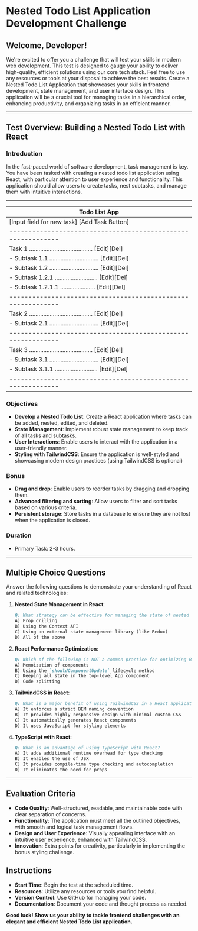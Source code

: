 # Nested Todo List Application Development Challenge

## Welcome, Developer!

We're excited to offer you a challenge that will test your skills in modern web development. This test is designed to gauge your ability to deliver high-quality, efficient solutions using our core tech stack. Feel free to use any resources or tools at your disposal to achieve the best results.
Create a Nested Todo List Application that showcases your skills in frontend development, state management, and user interface design. This application will be a crucial tool for managing tasks in a hierarchical order, enhancing productivity, and organizing tasks in an efficient manner.

---

## Test Overview: Building a Nested Todo List with React

### Introduction
In the fast-paced world of software development, task management is key. You have been tasked with creating a nested todo list application using React, with particular attention to user experience and functionality. This application should allow users to create tasks, nest subtasks, and manage them with intuitive interactions.

--------------------------------------------------------------
| Todo List App                                              |
|------------------------------------------------------------|
| [Input field for new task] [Add Task Button]               |
|------------------------------------------------------------|
| Task 1 ........................................ [Edit][Del] |
| - Subtask 1.1 ............................... [Edit][Del]   |
| - Subtask 1.2 ............................... [Edit][Del]   |
|   - Subtask 1.2.1 ........................... [Edit][Del]   |
|     - Subtask 1.2.1.1 ...................... [Edit][Del]    |
|------------------------------------------------------------|
| Task 2 ........................................ [Edit][Del] |
| - Subtask 2.1 ............................... [Edit][Del]   |
|------------------------------------------------------------|
| Task 3 ........................................ [Edit][Del] |
| - Subtask 3.1 ............................... [Edit][Del]   |
|   - Subtask 3.1.1 ........................... [Edit][Del]   |
|------------------------------------------------------------|

### Objectives
- **Develop a Nested Todo List**: Create a React application where tasks can be added, nested, edited, and deleted.
- **State Management**: Implement robust state management to keep track of all tasks and subtasks.
- **User Interactions**: Enable users to interact with the application in a user-friendly manner.
- **Styling with TailwindCSS**: Ensure the application is well-styled and showcasing modern design practices (using TailwindCSS is optional)

### Bonus
- **Drag and drop**:  Enable users to reorder tasks by dragging and dropping them.
- **Advanced filtering and sorting**: Allow users to filter and sort tasks based on various criteria.
- **Persistent storage**: Store tasks in a database to ensure they are not lost when the application is closed.

### Duration
- Primary Task: 2-3 hours.

---

## Multiple Choice Questions

Answer the following questions to demonstrate your understanding of React and related technologies:

1. **Nested State Management in React**:
    ```markdown
    Q: What strategy can be effective for managing the state of nested components in a React application?
    A) Prop drilling
    B) Using the Context API
    C) Using an external state management library (like Redux)
    D) All of the above
    ```

2. **React Performance Optimization**:
    ```markdown
    Q: Which of the following is NOT a common practice for optimizing React application performance?
    A) Memoization of components
    B) Using the `shouldComponentUpdate` lifecycle method
    C) Keeping all state in the top-level App component
    D) Code splitting
    ```

3. **TailwindCSS in React**:
    ```markdown
    Q: What is a major benefit of using TailwindCSS in a React application?
    A) It enforces a strict BEM naming convention
    B) It provides highly responsive design with minimal custom CSS
    C) It automatically generates React components
    D) It uses JavaScript for styling elements
    ```

4. **TypeScript with React**:
    ```markdown
    Q: What is an advantage of using TypeScript with React?
    A) It adds additional runtime overhead for type checking
    B) It enables the use of JSX
    C) It provides compile-time type checking and autocompletion
    D) It eliminates the need for props
    ```

---

## Evaluation Criteria

- **Code Quality**: Well-structured, readable, and maintainable code with clear separation of concerns.
- **Functionality**: The application must meet all the outlined objectives, with smooth and logical task management flows.
- **Design and User Experience**: Visually appealing interface with an intuitive user experience, enhanced with TailwindCSS.
- **Innovation**: Extra points for creativity, particularly in implementing the bonus styling challenge.

## Instructions

- **Start Time**: Begin the test at the scheduled time.
- **Resources**: Utilize any resources or tools you find helpful.
- **Version Control**: Use GitHub for managing your code.
- **Documentation**: Document your code and thought process as needed.


**Good luck! Show us your ability to tackle frontend challenges with an elegant and efficient Nested Todo List application.**

